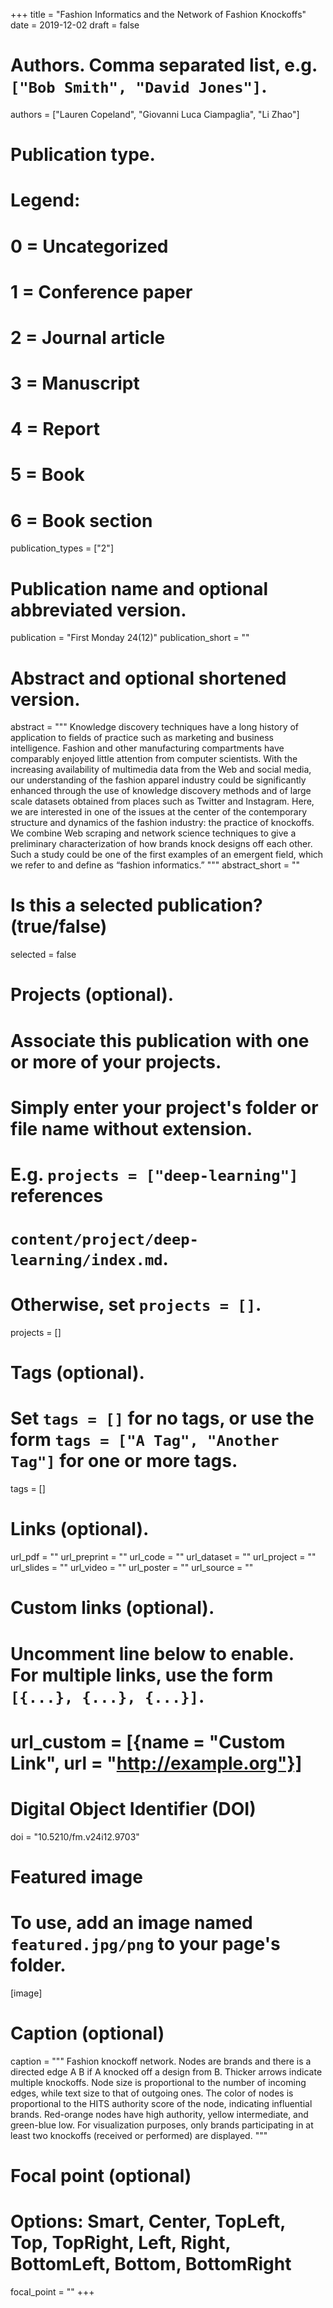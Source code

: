 +++
title = "Fashion Informatics and the Network of Fashion Knockoffs"
date = 2019-12-02
draft = false

# Authors. Comma separated list, e.g. `["Bob Smith", "David Jones"]`.
authors = ["Lauren Copeland", "Giovanni Luca Ciampaglia", "Li Zhao"]

# Publication type.
# Legend:
# 0 = Uncategorized
# 1 = Conference paper
# 2 = Journal article
# 3 = Manuscript
# 4 = Report
# 5 = Book
# 6 = Book section
publication_types = ["2"]

# Publication name and optional abbreviated version.
publication = "First Monday 24(12)"
publication_short = ""

# Abstract and optional shortened version.
abstract = """ Knowledge discovery techniques have a long history of application to fields of practice such as marketing and business intelligence. Fashion and other manufacturing compartments have comparably enjoyed little attention from computer scientists. With the increasing availability of multimedia data from the Web and social media, our understanding of the fashion apparel industry could be significantly enhanced through the use of knowledge discovery methods and of large scale datasets obtained from places such as Twitter and Instagram. Here, we are interested in one of the issues at the center of the contemporary structure and dynamics of the fashion industry: the practice of knockoffs. We combine Web scraping and network science techniques to give a preliminary characterization of how brands knock designs off each other. Such a study could be one of the first examples of an emergent field, which we refer to and define as “fashion informatics.” """
abstract_short = ""

# Is this a selected publication? (true/false)
selected = false

# Projects (optional).
#   Associate this publication with one or more of your projects.
#   Simply enter your project's folder or file name without extension.
#   E.g. `projects = ["deep-learning"]` references 
#   `content/project/deep-learning/index.md`.
#   Otherwise, set `projects = []`.
projects = []

# Tags (optional).
#   Set `tags = []` for no tags, or use the form `tags = ["A Tag", "Another Tag"]` for one or more tags.
tags = []

# Links (optional).
url_pdf = ""
url_preprint = ""
url_code = ""
url_dataset = ""
url_project = ""
url_slides = ""
url_video = ""
url_poster = ""
url_source = ""

# Custom links (optional).
#   Uncomment line below to enable. For multiple links, use the form `[{...}, {...}, {...}]`.
# url_custom = [{name = "Custom Link", url = "http://example.org"}]

# Digital Object Identifier (DOI)
doi = "10.5210/fm.v24i12.9703"

# Featured image
# To use, add an image named `featured.jpg/png` to your page's folder. 
[image]
  # Caption (optional)
  caption = """ Fashion knockoff network. Nodes are brands and there is a
  directed edge A B if A knocked off a design from B. Thicker arrows indicate
  multiple knockoffs. Node size is proportional to the number of incoming
  edges, while text size to that of outgoing ones. The color of nodes is
  proportional to the HITS authority score of the node, indicating influential
  brands. Red-orange nodes have high authority, yellow intermediate, and
  green-blue low. For visualization purposes, only brands participating in at
  least two knockoffs (received or performed) are displayed. """

  # Focal point (optional)
  # Options: Smart, Center, TopLeft, Top, TopRight, Left, Right, BottomLeft, Bottom, BottomRight
  focal_point = ""
+++
